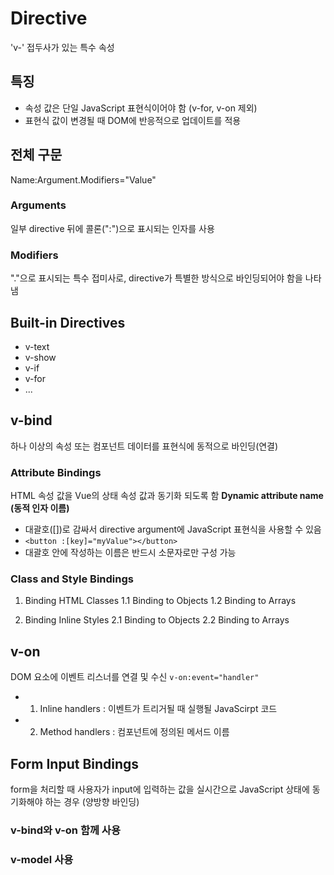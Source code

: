 # Directive
'v-' 접두사가 있는 특수 속성

## 특징
- 속성 값은 단일 JavaScript 표현식이어야 함 (v-for, v-on 제외)
- 표현식 값이 변경될 때 DOM에 반응적으로 업데이트를 적용

## 전체 구문
Name:Argument.Modifiers="Value"

### Arguments
일부 directive 뒤에 콜론(":")으로 표시되는 인자를 사용

### Modifiers
"."으로 표시되는 특수 접미사로, directive가 특별한 방식으로 바인딩되어야 함을 나타냄

## Built-in Directives
- v-text
- v-show
- v-if
- v-for
- ...

## v-bind
하나 이상의 속성 또는 컴포넌트 데이터를 표현식에 동적으로 바인딩(연결)

### Attribute Bindings
HTML 속성 값을 Vue의 상태 속성 값과 동기화 되도록 함
**Dynamic attribute name (동적 인자 이름)**
- 대괄호([])로 감싸서 directive argument에 JavaScript 표현식을 사용할 수 있음
- `<button :[key]="myValue"></button>`
- 대괄호 안에 작성하는 이름은 반드시 소문자로만 구성 가능

### Class and Style Bindings
1. Binding HTML Classes
1.1 Binding to Objects
1.2 Binding to Arrays

2. Binding Inline Styles
2.1 Binding to Objects
2.2 Binding to Arrays

## v-on
DOM 요소에 이벤트 리스너를 연결 및 수신
`v-on:event="handler"`
- 1. Inline handlers : 이벤트가 트리거될 때 실행될 JavaScirpt 코드
- 2. Method handlers : 컴포넌트에 정의된 메서드 이름

## Form Input Bindings
form을 처리할 때 사용자가 input에 입력하는 값을 실시간으로 JavaScript 상태에 동기화해야 하는 경우 (양방향 바인딩)

### v-bind와 v-on 함께 사용

### v-model 사용
